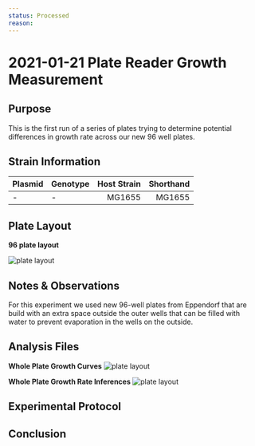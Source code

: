 ```yaml
---
status: Processed
reason: 
---
```


# 2021-01-21 Plate Reader Growth Measurement

## Purpose
This is the first run of a series of plates trying to determine potential differences in growth rate across our new 96 well plates.

## Strain Information

| Plasmid | Genotype | Host Strain | Shorthand |
| :------ | :------- | ----------: | --------: |
| -| -| MG1655 | MG1655 |




## Plate Layout

**96 plate layout**

![plate layout](output/plate_layout.png)

## Notes & Observations
For this experiment we used new 96-well plates from Eppendorf that are build with an extra space outside the outer wells that can be filled with water to prevent evaporation in the wells on the outside.

## Analysis Files

**Whole Plate Growth Curves**
![plate layout](output/growth_plate_summary.png)

**Whole Plate Growth Rate Inferences**
![plate layout](output/growth_rate_summary.png)

## Experimental Protocol


## Conclusion